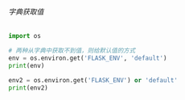 ###### 字典获取值

```python
import os

# 两种从字典中获取不到值，则给默认值的方式
env = os.environ.get('FLASK_ENV', 'default')
print(env)

env2 = os.environ.get('FLASK_ENV') or 'default'
print(env2)
```

